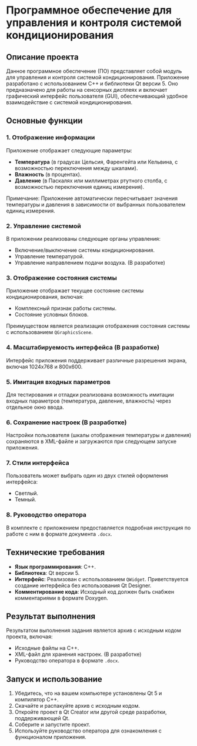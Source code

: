 # Программное обеспечение для управления и контроля системой кондиционирования

## Описание проекта

Данное программное обеспечение (ПО) представляет собой модуль для управления и контроля системой кондиционирования. Приложение разработано с использованием C++ и библиотеки Qt версии 5. Оно предназначено для работы на сенсорных дисплеях и включает графический интерфейс пользователя (GUI), обеспечивающий удобное взаимодействие с системой кондиционирования.

## Основные функции

### 1. Отображение информации
Приложение отображает следующие параметры:
- **Температура** (в градусах Цельсия, Фаренгейта или Кельвина, с возможностью переключения между шкалами).
- **Влажность** (в процентах).
- **Давление** (в Паскалях или миллиметрах ртутного столба, с возможностью переключения единиц измерения).

Примечание: Приложение автоматически пересчитывает значения температуры и давления в зависимости от выбранных пользователем единиц измерения.

### 2. Управление системой
В приложении реализованы следующие органы управления:
- Включение/выключение системы кондиционирования.
- Управление температурой.
- Управление направлением подачи воздуха. (В разработке)

### 3. Отображение состояния системы
Приложение отображает текущее состояние системы кондиционирования, включая:
- Комплексный признак работы системы.
- Состояние условных блоков.

Преимуществом является реализация отображения состояния системы с использованием `QGraphicsScene`.

### 4. Масштабируемость интерфейса (В разработке)
Интерфейс приложения поддерживает различные разрешения экрана, включая 1024x768 и 800x600.

### 5. Имитация входных параметров
Для тестирования и отладки реализована возможность имитации входных параметров (температура, давление, влажность) через отдельное окно ввода.

### 6. Сохранение настроек (В разработке)
Настройки пользователя (шкалы отображения температуры и давления) сохраняются в XML-файле и загружаются при следующем запуске приложения.

### 7. Стили интерфейса
Пользователь может выбрать один из двух стилей оформления интерфейса:
- Светлый.
- Темный.

### 8. Руководство оператора
В комплекте с приложением предоставляется подробная инструкция по работе с ним в формате документа `.docx`.

## Технические требования

- **Язык программирования**: C++.
- **Библиотека**: Qt версии 5.
- **Интерфейс**: Реализован с использованием `QWidget`. Приветствуется создание интерфейса без использования Qt Designer.
- **Комментирование кода**: Исходный код должен быть снабжен комментариями в формате Doxygen.

## Результат выполнения

Результатом выполнения задания является архив с исходным кодом проекта, включая:
- Исходные файлы на C++.
- XML-файл для хранения настроек. (В разработке)
- Руководство оператора в формате `.docx`.

## Запуск и использование

1. Убедитесь, что на вашем компьютере установлены Qt 5 и компилятор C++.
2. Скачайте и распакуйте архив с исходным кодом.
3. Откройте проект в Qt Creator или другой среде разработки, поддерживающей Qt.
4. Соберите и запустите проект.
5. Используйте руководство оператора для ознакомления с функционалом приложения.
